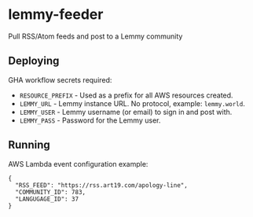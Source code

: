 # lemmy-feeder
Pull RSS/Atom feeds and post to a Lemmy community

## Deploying
GHA workflow secrets required:
- `RESOURCE_PREFIX` - Used as a prefix for all AWS resources created.
- `LEMMY_URL` - Lemmy instance URL. No protocol, example: `lemmy.world`.
- `LEMMY_USER` - Lemmy username (or email) to sign in and post with.
- `LEMMY_PASS` - Password for the Lemmy user.

## Running
AWS Lambda event configuration example:
```
{
  "RSS_FEED": "https://rss.art19.com/apology-line",
  "COMMUNITY_ID": 783,
  "LANGUGAGE_ID": 37
}
```
